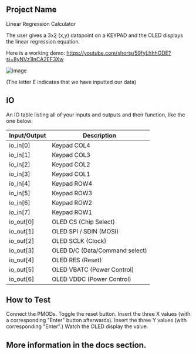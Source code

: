 


## Project Name

Linear Regression Calculator

The user gives a 3x2 (x,y) datapoint on a KEYPAD and the OLED displays the linear regression equation. 

Here is a working demo:
https://youtube.com/shorts/59fyLhhhODE?si=8yNVz1InCA2EF3Xw

![image](https://github.com/user-attachments/assets/e77e799d-f0e9-41d6-bf23-ba0f8c90a0f2)

(The letter E indicates that we have inputted our data)


## IO

An IO table listing all of your inputs and outputs and their function, like the one below:

| Input/Output | Description                                      |
|--------------|--------------------------------------------------|
| io_in[0]     | Keypad COL4                                      |
| io_in[1]     | Keypad COL3                                      |
| io_in[2]     | Keypad COL2                                      |
| io_in[3]     | Keypad COL1                                      |
| io_in[4]     | Keypad ROW4                                      |
| io_in[5]     | Keypad ROW3                                      |
| io_in[6]     | Keypad ROW2                                      |
| io_in[7]     | Keypad ROW1                                      |
| io_out[0]    | OLED CS (Chip Select)                            |
| io_out[1]    | OLED SPI / SDIN (MOSI)                           |
| io_out[2]    | OLED SCLK (Clock)                                |
| io_out[3]    | OLED D/C (Data/Command select)                   |
| io_out[4]    | OLED RES (Reset)                                 |
| io_out[5]    | OLED VBATC (Power Control)                       |
| io_out[6]    | OLED VDDC (Power Control)                        |



## How to Test

Connect the PMODs. Toggle the reset button. Insert the three X values (with a corresponding "Enter" button afterwards). Insert the three Y values (with corresponding "Enter".) Watch the OLED display the value. 

## More information in the docs section.
